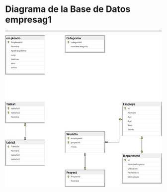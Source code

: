 
# Diagrama de la Base de Datos empresag1

---

![Imagen de empresag2](../images/diagramaintroduccionsqlserver.jpg)